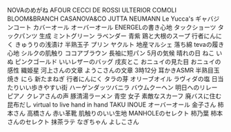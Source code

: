 NOVAのめがね
AFOUR
CECCI DE ROSSI
ULTERIOR
COMOLI
BLOOM&BRANCH
CASANOVA&CO
JUTTA NEUMANN
Le Yucca's
ギャバジンコート
カバーオール
オーバーオール
ENERGELの書き心地
タックショーツ
タックパンツ
生成
ミントグリーン
ラベンダー
青紫
鶏と大根のスープ
行者にんにく
きゅうりの浅漬け
半熟玉子
プリン
ヤクルト
地産マルシェ
落ち綿
tevaの履き心地
シルクの肌触り
ココアブラウン
長袖に短パン
5月の気候
晴れの日
ねこ
いぬ
ピンクゴールド
いいレザーのバッグ
戌亥とこ
おニュイの見た目
おニュイの感性
織姫星
河上さんの文章
ようこさんの文章
3時12分
耳かきASMR
半熟目玉焼き
にら
新たまねぎ
行者にんにく
タラの芽
オリーブオイル
ラヴィダの塩
日当たりいい歩きやすい街
ハーゲンダッツバニラ
バウムクーヘン
明日へのリレー
ピアノ
クレアさんの声
豚清湯ラーメン
青空
女子
素敵なスカーフ
廃バスに住む
昆布だし
virtual to live
hand in hand
TAKU INOUE
オーバーオール
金子さん
柿本さん
高橋さん
赤い革靴
肌触りのいい生地
MANHOLEのセレクト
柿乃葉
柿本さんのセレクト
抹茶ラテ
なぎちゃん
よしこさん
